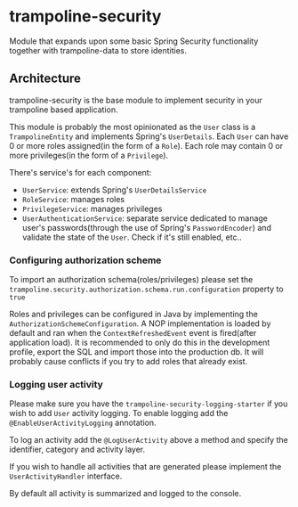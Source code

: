 # trampoline-security

Module that expands upon some basic Spring Security functionality together with trampoline-data to store identities.

## Architecture

trampoline-security is the base module to implement security in your trampoline based application.

This module is probably the most opinionated as the `User` class is a `TrampolineEntity` and implements Spring's `UserDetails`.
Each `User` can have 0 or more roles assigned(in the form of a `Role`). Each role may contain 0 or more privileges(in the form of a `Privilege`).

There's service's for each component:

- `UserService`: extends Spring's `UserDetailsService`
- `RoleService`: manages roles
- `PrivilegeService`: manages privileges
- `UserAuthenticationService`: separate service dedicated to manage user's passwords(through the use of Spring's `PasswordEncoder`) and validate the state of the `User`. Check if it's still enabled, etc..

### Configuring authorization scheme

To import an authorization schema(roles/privileges) please set the `trampoline.security.authorization.schema.run.configuration` property to `true`

Roles and privileges can be configured in Java by implementing the `AuthorizationSchemeConfiguration`.
A NOP implementation is loaded by default and ran when the `ContextRefreshedEvent` event is fired(after application load).
It is recommended to only do this in the development profile, export the SQL and import those into the production db.
It will probably cause conflicts if you try to add roles that already exist.

### Logging user activity

Please make sure you have the `trampoline-security-logging-starter` if you wish to add `User` activity logging.
To enable logging add the `@EnableUserActivityLogging` annotation.

To log an activity add the `@LogUserActivity` above a method and specify the identifier, category and activity layer.

If you wish to handle all activities that are generated please implement the `UserActivityHandler` interface.

By default all activity is summarized and logged to the console.